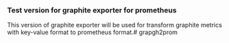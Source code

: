 ### Test version for graphite exporter for prometheus

This version of graphite exporter will be used for transform graphite metrics with key-value format to prometheus format.# grapgh2prom
